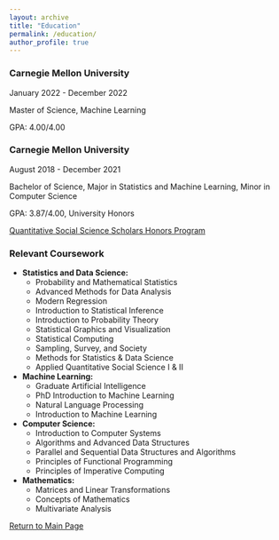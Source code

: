 ```yaml
---
layout: archive
title: "Education"
permalink: /education/
author_profile: true
---
```


### Carnegie Mellon University
January 2022 - December 2022

Master of Science, Machine Learning

GPA: 4.00/4.00

### Carnegie Mellon University
August 2018 - December 2021

Bachelor of Science, Major in Statistics and Machine Learning, Minor in Computer Science

GPA: 3.87/4.00, University Honors

[Quantitative Social Science Scholars Honors Program](https://www.cmu.edu/dietrich/qsss/)

### Relevant Coursework
  * **Statistics and Data Science:**
    * Probability and Mathematical Statistics
    * Advanced Methods for Data Analysis
    * Modern Regression
    * Introduction to Statistical Inference
    * Introduction to Probability Theory
    * Statistical Graphics and Visualization
    * Statistical Computing
    * Sampling, Survey, and Society
    * Methods for Statistics & Data Science
    * Applied Quantitative Social Science I & II
  * **Machine Learning:**
    * Graduate Artificial Intelligence
    * PhD Introduction to Machine Learning
    * Natural Language Processing
    * Introduction to Machine Learning
  * **Computer Science:**
    * Introduction to Computer Systems
    * Algorithms and Advanced Data Structures
    * Parallel and Sequential Data Structures and Algorithms
    * Principles of Functional Programming
    * Principles of Imperative Computing
  * **Mathematics:**
    * Matrices and Linear Transformations
    * Concepts of Mathematics
    * Multivariate Analysis


[Return to Main Page](https://liangeric.github.io)

